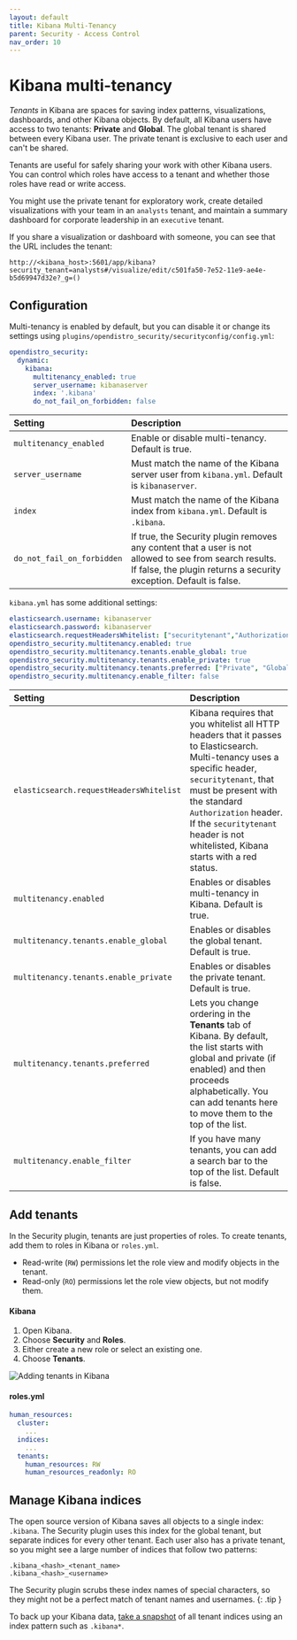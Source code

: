```yaml
---
layout: default
title: Kibana Multi-Tenancy
parent: Security - Access Control
nav_order: 10
---
```


# Kibana multi-tenancy

*Tenants* in Kibana are spaces for saving index patterns, visualizations, dashboards, and other Kibana objects. By default, all Kibana users have access to two tenants: **Private** and **Global**. The global tenant is shared between every Kibana user. The private tenant is exclusive to each user and can't be shared.

Tenants are useful for safely sharing your work with other Kibana users. You can control which roles have access to a tenant and whether those roles have read or write access.

You might use the private tenant for exploratory work, create detailed visualizations with your team in an `analysts` tenant, and maintain a summary dashboard for corporate leadership in an `executive` tenant.

If you share a visualization or dashboard with someone, you can see that the URL includes the tenant:

```
http://<kibana_host>:5601/app/kibana?security_tenant=analysts#/visualize/edit/c501fa50-7e52-11e9-ae4e-b5d69947d32e?_g=()
```


## Configuration

Multi-tenancy is enabled by default, but you can disable it or change its settings using `plugins/opendistro_security/securityconfig/config.yml`:

```yml
opendistro_security:
  dynamic:
    kibana:
      multitenancy_enabled: true
      server_username: kibanaserver
      index: '.kibana'
      do_not_fail_on_forbidden: false
```

Setting | Description
:--- | :---
`multitenancy_enabled` | Enable or disable multi-tenancy. Default is true.
`server_username` | Must match the name of the Kibana server user from `kibana.yml`. Default is `kibanaserver`.
`index` | Must match the name of the Kibana index from `kibana.yml`. Default is `.kibana`.
`do_not_fail_on_forbidden` | If true, the Security plugin removes any content that a user is not allowed to see from search results. If false, the plugin returns a security exception. Default is false.

`kibana.yml` has some additional settings:

```yml
elasticsearch.username: kibanaserver
elasticsearch.password: kibanaserver
elasticsearch.requestHeadersWhitelist: ["securitytenant","Authorization"]
opendistro_security.multitenancy.enabled: true
opendistro_security.multitenancy.tenants.enable_global: true
opendistro_security.multitenancy.tenants.enable_private: true
opendistro_security.multitenancy.tenants.preferred: ["Private", "Global"]
opendistro_security.multitenancy.enable_filter: false
```

Setting | Description
:--- | :---
`elasticsearch.requestHeadersWhitelist` | Kibana requires that you whitelist all HTTP headers that it passes to Elasticsearch. Multi-tenancy uses a specific header, `securitytenant`, that must be present with the standard `Authorization` header. If the `securitytenant` header is not whitelisted, Kibana starts with a red status.
`multitenancy.enabled` | Enables or disables multi-tenancy in Kibana. Default is true.
`multitenancy.tenants.enable_global` | Enables or disables the global tenant. Default is true.
`multitenancy.tenants.enable_private` | Enables or disables the private tenant. Default is true.
`multitenancy.tenants.preferred` | Lets you change ordering in the **Tenants** tab of Kibana. By default, the list starts with global and private (if enabled) and then proceeds alphabetically. You can add tenants here to move them to the top of the list.
`multitenancy.enable_filter` | If you have many tenants, you can add a search bar to the top of the list. Default is false.


## Add tenants

In the Security plugin, tenants are just properties of roles. To create tenants, add them to roles in Kibana or `roles.yml`.

- Read-write (`RW`) permissions let the role view and modify objects in the tenant.
- Read-only (`RO`) permissions let the role view objects, but not modify them.


#### Kibana

1. Open Kibana.
1. Choose **Security** and **Roles**.
1. Either create a new role or select an existing one.
1. Choose **Tenants**.

![Adding tenants in Kibana](../../images/security-tenants.png)


#### roles.yml

```yml
human_resources:
  cluster:
    ...
  indices:
    ...
  tenants:
    human_resources: RW
    human_resources_readonly: RO
```


## Manage Kibana indices

The open source version of Kibana saves all objects to a single index: `.kibana`. The Security plugin uses this index for the global tenant, but separate indices for every other tenant. Each user also has a private tenant, so you might see a large number of indices that follow two patterns:

```
.kibana_<hash>_<tenant_name>
.kibana_<hash>_<username>
```

The Security plugin scrubs these index names of special characters, so they might not be a perfect match of tenant names and usernames.
{: .tip }

To back up your Kibana data, [take a snapshot](../../elasticsearch/snapshot-restore/) of all tenant indices using an index pattern such as `.kibana*`.
